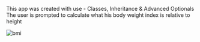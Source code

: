 This app was created with use - Classes, Inheritance & Advanced Optionals <br>
The user is prompted to calculate what his body weight index is relative to height <br>

![bmi](https://user-images.githubusercontent.com/118765521/232453687-5395aec9-0cdc-4cc9-98d8-1908ab717138.gif)
